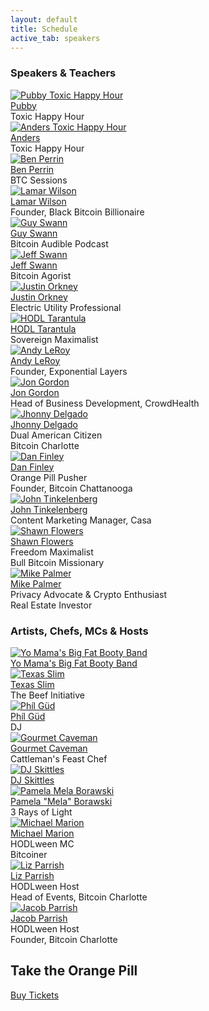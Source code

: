 ```yaml
---
layout: default
title: Schedule
active_tab: speakers
---
```


<div class="highlight-section2">
<h3>Speakers & Teachers</h3>
<div class="white-divider-mid"></div>
<div class="container speakers">
    <div class="row row-cols-1 row-cols-sm-2 row-cols-md-3 g-3">
        <div class="col">
            <a href="#"><img src="/assets/img/speakers/pubby-toxic-happy-hour.jpg" alt="Pubby Toxic Happy Hour" title="Pubby Toxic Happy Hour"/></a>
            <div class="pic-caption">
                <span><a href="#">Pubby</a></span><br>
                <span>Toxic Happy Hour</span><br>
            </div>
        </div>
        <div class="col">
            <a href="#"><img src="/assets/img/speakers/anders-toxic-happy-hour.jpg" alt="Anders Toxic Happy Hour" title="Anders Toxic Happy Hour"/></a>
            <div class="pic-caption">
                <span><a href="#">Anders</a></span><br>
                <span>Toxic Happy Hour</span><br>
            </div>
        </div>
        <div class="col">
            <a href="#"><img src="/assets/img/speakers/Ben-Perrin.jpg" alt="Ben Perrin" title="Ben Perrin"/></a>
            <div class="pic-caption">
                <span><a href="#">Ben Perrin</a></span><br>
                <span>BTC Sessions</span><br>
            </div>
        </div>
        <div class="col">
            <a href="#"><img src="/assets/img/speakers/Lamar-Wilson.png" alt="Lamar Wilson" title="Lamar Wilson"/></a>
            <div class="pic-caption">
                <span><a href="#">Lamar Wilson</a></span><br>
                <span>Founder, Black Bitcoin Billionaire</span><br>
            </div>
        </div>
        <div class="col">
            <a href="#"><img src="/assets/img/speakers/Guy-Swann.jpg" alt="Guy Swann" title="Guy Swann"/></a>
            <div class="pic-caption">
                <span><a href="#">Guy Swann</a></span><br>
                <span>Bitcoin Audible Podcast</span><br>
            </div>
        </div>
        <div class="col">
            <a href="#"><img src="/assets/img/speakers/Jeff-Swann2.jpg" alt="Jeff Swann" title="Jeff Swann"/></a>
            <div class="pic-caption">
                <span><a href="#">Jeff Swann</a></span><br>
                <span>Bitcoin Agorist</span>
            </div>
        </div>
        <div class="col">
            <a href="#"><img src="/assets/img/speakers/Justin-Orkney.jpg" alt="Justin Orkney" title="Justin Orkney"/></a>
            <div class="pic-caption">
                <span><a href="#">Justin Orkney</a></span><br>
                <span>Electric Utility Professional</span><br>
            </div>
        </div>
        <div class="col">
            <a href="#"><img src="/assets/img/speakers/HODL-Tarantula.jpg" alt="HODL Tarantula" title="HODL Tarantula"/></a>
            <div class="pic-caption">
                <span><a href="#">HODL Tarantula</a></span><br>
                <span>Sovereign Maximalist</span><br>
            </div>
        </div>
        <div class="col">
            <a href="#"><img src="/assets/img/speakers/Andy-LeRoy.jpg" alt="Andy LeRoy" title="Andy LeRoy"/></a>
            <div class="pic-caption">
                <span><a href="#">Andy LeRoy</a></span><br>
                <span>Founder, Exponential Layers</span><br>
            </div>
        </div>
        <div class="col">
            <a href="#"><img src="/assets/img/speakers/Jon-Gordon.jpg" alt="Jon Gordon" title="Jon Gordon"/></a>
            <div class="pic-caption">
                <span><a href="#">Jon Gordon</a></span><br>
                <span>Head of Business Development, CrowdHealth</span><br>
            </div>
        </div>
        <!-- <div class="col">
            <a href="#"><img src="/assets/img/speakers/Rodd-Workman.jpg" alt="Rodd Workman" title="Rodd Workman"/></a>
            <div class="pic-caption">
                <span><a href="#">Rodd-Workman</a></span><br>
                <span></span><br>
            </div>
        </div> -->
        <div class="col">
            <a href="#"><img src="/assets/img/speakers/Jhonny-Delgado.jpg" alt="Jhonny Delgado" title="Jhonny Delgado"/></a>
            <div class="pic-caption">
                <span><a href="#">Jhonny Delgado</a></span><br>
                <span>Dual American Citizen<br>Bitcoin Charlotte</span><br>
            </div>
        </div>
        <div class="col">
            <a href="#"><img src="/assets/img/speakers/Dan-Finley.jpg" alt="Dan Finley" title="Dan Finley"/></a>
            <div class="pic-caption">
                <span><a href="#">Dan Finley</a></span><br>
                <span>Orange Pill Pusher<br>Founder, Bitcoin Chattanooga</span><br>
            </div>
        </div>
        <div class="col">
            <a href="#"><img src="/assets/img/speakers/John-Tinkelenberg.jpg" alt="John Tinkelenberg" title="John Tinkelenberg"/></a>
            <div class="pic-caption">
                <span><a href="#">John Tinkelenberg</a></span><br>
                <span>Content Marketing Manager, Casa</span><br>
            </div>
        </div>
        <div class="col">
            <a href="#"><img src="/assets/img/speakers/Shawn-Flowers.jpg" alt="Shawn Flowers" title="Shawn Flowers"/></a>
            <div class="pic-caption">
                <span><a href="#">Shawn Flowers</a></span><br>
                <span>Freedom Maximalist<br>Bull Bitcoin Missionary</span><br>
            </div>
        </div>
        <div class="col">
            <a href="#"><img src="/assets/img/speakers/Mike-Palmer.jpg" alt="Mike Palmer" title="Mike Palmer"/></a>
            <div class="pic-caption">
                <span><a href="#">Mike Palmer</a></span><br>
                <span>Privacy Advocate & Crypto Enthusiast<br>Real Estate Investor</span><br>
            </div>
        </div>
    </div>
</div>
</div>

<div class="highlight-section2">
<h3>Artists, Chefs, MCs & Hosts</h3>
<div class="white-divider-mid"></div>
<div class="container speakers">
    <div class="row row-cols-1 row-cols-sm-2 row-cols-md-3 g-3">
        <div class="col">
            <a href="#"><img src="/assets/img/speakers/ymbfbb.jpg" alt="Yo Mama's Big Fat Booty Band" title="Yo Mama's Big Fat Booty Band"/></a>
            <div class="pic-caption">
                <span><a href="#">Yo Mama's Big Fat Booty Band</a></span>
            </div>
        </div>
        <div class="col">
            <a href="#"><img src="/assets/img/speakers/texas-slim.jpg" alt="Texas Slim" title="Texas Slim"/></a>
            <div class="pic-caption">
                <span><a href="#">Texas Slim</a></span><br>
                <span>The Beef Initiative</span><br>
            </div>
        </div>
        <div class="col">
            <a href="#"><img src="/assets/img/speakers/phil-gud-jordan-rhame.jpg" alt="Ph&iacute;l G&uuml;d" title="Ph&iacute;l G&uuml;d"/></a>
            <div class="pic-caption">
                <span><a href="#">Ph&iacute;l G&uuml;d</a></span><br>
                <span>DJ</span>
            </div>
        </div>
        <div class="col">
            <a href="#"><img src="/assets/img/speakers/Gourmet-Caveman.jpg" alt="Gourmet Caveman" title="Gourmet Caveman"/></a>
            <div class="pic-caption">
                <span><a href="#">Gourmet Caveman</a></span><br>
                <span>Cattleman's Feast Chef</span><br>
            </div>
        </div>
        <div class="col">
            <a href="#"><img src="/assets/img/speakers/dj-skittles.jpg" alt="DJ Skittles" title="DJ Skittles"/></a>
            <div class="pic-caption">
                <span><a href="#">DJ Skittles</a></span>
            </div>
        </div>
        <div class="col">
            <a href="#"><img src="/assets/img/speakers/Pamela-Mela-Borawski.jpg" alt="Pamela Mela Borawski" title="Pamela Mela Borawski"/></a>
            <div class="pic-caption">
                <span><a href="#">Pamela "Mela" Borawski</a></span><br>
                <span>3 Rays of Light</span><br>
            </div>
        </div>
        <div class="col">
            <a href="#"><img src="/assets/img/speakers/Michael-Marion.jpg" alt="Michael Marion" title="Michael Marion"/></a>
            <div class="pic-caption">
                <span><a href="#">Michael Marion</a></span><br>
                <span>HODLween MC<br>Bitcoiner</span><br>
            </div>
        </div>
        <div class="col">
            <a href="#"><img src="/assets/img/speakers/Liz-Parrish.jpg" alt="Liz Parrish" title="Liz Parrish"/></a>
            <div class="pic-caption">
                <span><a href="#">Liz Parrish</a></span><br>
                <span>HODLween Host<br>Head of Events, Bitcoin Charlotte</span><br>
            </div>
        </div>
        <div class="col">
            <a href="#"><img src="/assets/img/speakers/Jacob-Parrish.jpg" alt="Jacob Parrish" title="Jacob Parrish"/></a>
            <div class="pic-caption">
                <span><a href="#">Jacob Parrish</a></span><br>
                <span>HODLween Host<br>Founder, Bitcoin Charlotte</span><br>
            </div>
        </div>
    </div>
</div>
</div>

<div class="highlight-section2">
    <h2>Take the Orange Pill</h2>
    <a href="/tickets" target="_blank" class="orange-pill-btn">Buy Tickets</a>
</div>
